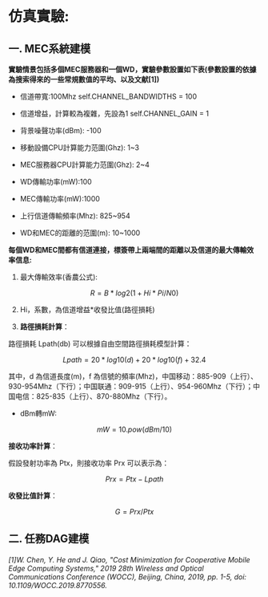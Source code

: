 # 仿真實驗:

## 一. MEC系統建模

**實驗情景包括多個MEC服務器和一個WD，實驗參數設置如下表(參數設置的依據為搜索得來的一些常規數值的平均、以及文献[1])**

- 信道帶寬:100Mhz
  self.CHANNEL_BANDWIDTHS = 100

- 信道增益，計算較為複雜，先設為1
  self.CHANNEL_GAIN = 1

- 背景噪聲功率(dBm): -100

- 移動設備CPU計算能力范圍(Ghz): 1~3

- MEC服務器CPU計算能力范圍(Ghz): 2~4

- WD傳輸功率(mW):100

- MEC傳輸功率(mW):1000

- 上行信道傳輸頻率(Mhz): 825~954

- WD和MEC的距離的范圍(m): 10~1000
  
  

**每個WD和MEC間都有信道連接，標簽帶上兩端間的距離以及信道的最大傳輸效率信息:**



1. 最大傳輸效率(香農公式):

$$
R = B*log2(1+Hi*Pi/N0)
$$

2. Hi，系數，為信道增益*收發比值(路徑損耗)

3. **路徑損耗計算**：

路徑損耗 Lpath(db​) 可以根據自由空間路徑損耗模型計算：

$$
Lpath​=20*log10​(d)+20*log10​(f)+32.4
$$

其中，d 為信道長度(m)，f 為信號的頻率(Mhz)，中国移动：885-909（上行）、930-954Mhz（下行）；中国联通：909-915（上行）、954-960Mhz（下行）；中国电信：825-835（上行）、870-880Mhz（下行）。

- dBm轉mW:

$$
mW = 10.pow(dBm / 10)
$$

**接收功率計算**：

假設發射功率為 Ptx​，則接收功率 Prx​ 可以表示為：

$$
Prx​=Ptx​−Lpath​
$$

**收發比值計算**：

$$
G=Prx/​Ptx
$$



## 二. 任務DAG建模







###### [1]W. Chen, Y. He and J. Qiao, "Cost Minimization for Cooperative Mobile Edge Computing Systems," 2019 28th Wireless and Optical Communications Conference (WOCC), Beijing, China, 2019, pp. 1-5, doi: 10.1109/WOCC.2019.8770556.


